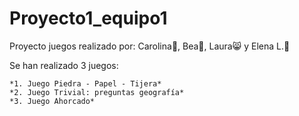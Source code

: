# Proyecto1_equipo1
Proyecto juegos realizado por: Carolina🐅, Bea🐻, Laura😸 y Elena L.🐨

Se han realizado 3 juegos:

    *1. Juego Piedra - Papel - Tijera*
    *2. Juego Trivial: preguntas geografía*
    *3. Juego Ahorcado*